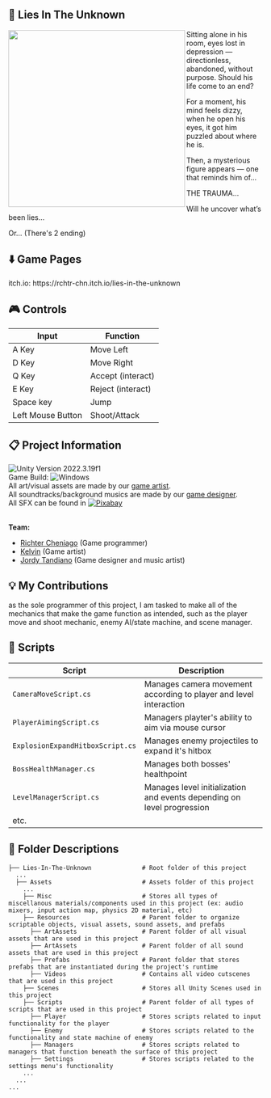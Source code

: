 <h2>👹 Lies In The Unknown</h2>
  <img width=350px align="left" src=https://img.itch.zone/aW1hZ2UvMzc4NzQ2Ny8yMjU2OTM1My5wbmc=/347x500/kOxbxh.png>

Sitting alone in his room, eyes lost in depression — directionless, abandoned, without purpose. Should his life come to an end?

For a moment, his mind feels dizzy, when he open his eyes, it got him puzzled about where he is.

Then, a mysterious figure appears — one that reminds him of…

THE TRAUMA…

Will he uncover what’s been lies...

Or… (There's 2 ending)


<h2>⬇️ Game Pages</h2>
  itch.io: https://rchtr-chn.itch.io/lies-in-the-unknown
  
<h2>🎮 Controls</h2>

  | Input | Function |
  | -------------------- | --------------------- |
  | A Key | Move Left |
  | D Key | Move Right |
  | Q Key | Accept (interact) |
  | E Key | Reject (interact) |
  | Space key | Jump |
  | Left Mouse Button | Shoot/Attack |
  
<h2>📋 Project Information</h2>

  ![Unity Version 2022.3.19f1](https://img.shields.io/badge/Unity_Version-2022.3.19f1-FFFFFF.svg?style=flat-square&logo=unity) <br/>
  Game Build: ![Windows](https://img.shields.io/badge/Windows-004fe1.svg?style=flat-square&logo=windows) <br/>
  All art/visual assets are made by our <a href="https://kelvinkel.carrd.co">game artist</a>. <br/>
  All soundtracks/background musics are made by our <a href="https://jordytandiano.carrd.co">game designer</a>. <br/>
  All SFX can be found in [![Pixabay](https://img.shields.io/badge/Pixabay-191B26.svg?style=flat-square&logo=Pixabay)](https://pixabay.com) <br/> <br/>
  
  <b>Team:</b>
  - <a href="https://github.com/rchtr-chn">Richter Cheniago</a> (Game programmer)
  - <a href="https://kelvinkel.carrd.co">Kelvin</a> (Game artist)
  - <a href="https://jordytandiano.my.canva.site">Jordy Tandiano</a> (Game designer and music artist)

<h2>💡 My Contributions</h2>

  as the sole programmer of this project, I am tasked to make all of the mechanics that make the game function as intended, such as the player move and shoot mechanic, enemy AI/state machine, and scene manager.
<h2>📜 Scripts</h2>

  | Script | Description |
  | ------ | ----------- |
  | `CameraMoveScript.cs ` | Manages camera movement according to player and level interaction |
  | `PlayerAimingScript.cs` | Managers playter's ability to aim via mouse cursor|
  | `ExplosionExpandHitboxScript.cs` | Manages enemy projectiles to expand it's hitbox |
  | `BossHealthManager.cs` | Manages both bosses' healthpoint |
  | `LevelManagerScript.cs` | Manages level initialization and events depending on level progression |
  | etc. |

<h2>📂 Folder Descriptions</h2>

  ```
  ├── Lies-In-The-Unknown              # Root folder of this project
    ...
    ├── Assets                         # Assets folder of this project
      ...
      ├── Misc                         # Stores all types of miscellanous materials/components used in this project (ex: audio mixers, input action map, physics 2D material, etc)
      ├── Resources                    # Parent folder to organize scriptable objects, visual assets, sound assets, and prefabs
        ├── ArtAssets                  # Parent folder of all visual assets that are used in this project
        ├── ArtAssets                  # Parent folder of all sound assets that are used in this project
        ├── Prefabs                    # Parent folder that stores prefabs that are instantiated during the project's runtime
        ├── Videos                     # Contains all video cutscenes that are used in this project
      ├── Scenes                       # Stores all Unity Scenes used in this project
      ├── Scripts                      # Parent folder of all types of scripts that are used in this project
        ├── Player                     # Stores scripts related to input functionality for the player
        ├── Enemy                      # Stores scripts related to the functionality and state machine of enemy
        ├── Managers                   # Stores scripts related to managers that function beneath the surface of this project
        ├── Settings                   # Stores scripts related to the settings menu's functionality
      ...
    ...
  ...
  ```

